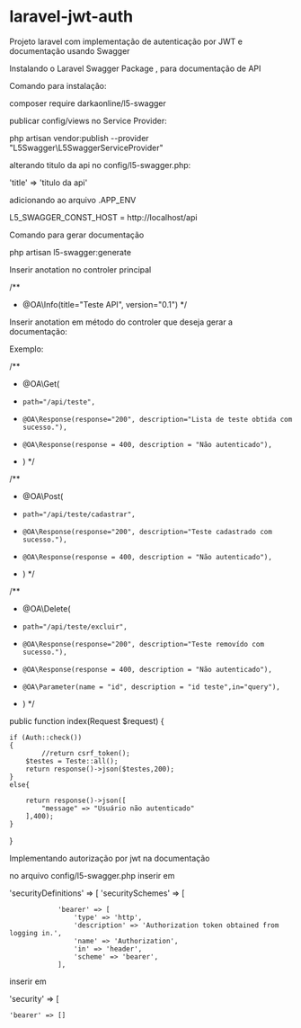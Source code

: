 # laravel-jwt-auth
Projeto laravel com implementação de autenticação por JWT e documentação usando Swagger

Instalando o Laravel Swagger Package , para documentação de API

Comando para instalação:

composer require darkaonline/l5-swagger

publicar config/views no Service Provider:

php artisan vendor:publish --provider "L5Swagger\L5SwaggerServiceProvider"

alterando titulo da api no config/l5-swagger.php:

'title' => 'titulo da api'

adicionando ao arquivo .APP_ENV

L5_SWAGGER_CONST_HOST = http://localhost/api


Comando para gerar documentação

php artisan l5-swagger:generate

Inserir anotation no controler principal

/**
* @OA\Info(title="Teste API", version="0.1")
*/

Inserir anotation em método do controler que deseja gerar a documentação:

Exemplo:

 /**
* @OA\Get(
*     path="/api/teste",
*     @OA\Response(response="200", description="Lista de teste obtida com sucesso."),
*     @OA\Response(response = 400, description = "Não autenticado"),
* )
*/

/**
* @OA\Post(
*     path="/api/teste/cadastrar",
*     @OA\Response(response="200", description="Teste cadastrado com sucesso."),
*     @OA\Response(response = 400, description = "Não autenticado"),
* )
*/

/**
* @OA\Delete(
*     path="/api/teste/excluir",
*     @OA\Response(response="200", description="Teste removído com sucesso."),
*     @OA\Response(response = 400, description = "Não autenticado"),
*     @OA\Parameter(name = "id", description = "id teste",in="query"),
* )
*/

public function index(Request $request)
{

    if (Auth::check())
    {
            //return csrf_token(); 
        $testes = Teste::all();
        return response()->json($testes,200);
    }
    else{

        return response()->json([
            "message" => "Usuário não autenticado"
        ],400);
    }
}

Implementando autorização por jwt na documentação

no arquivo config/l5-swagger.php inserir em 

'securityDefinitions' => [
            'securitySchemes' => [

                'bearer' => [
                    'type' => 'http',
                    'description' => 'Authorization token obtained from logging in.',
                    'name' => 'Authorization',
                    'in' => 'header',
                    'scheme' => 'bearer',
                ],

inserir em 

'security' => [

    'bearer' => []